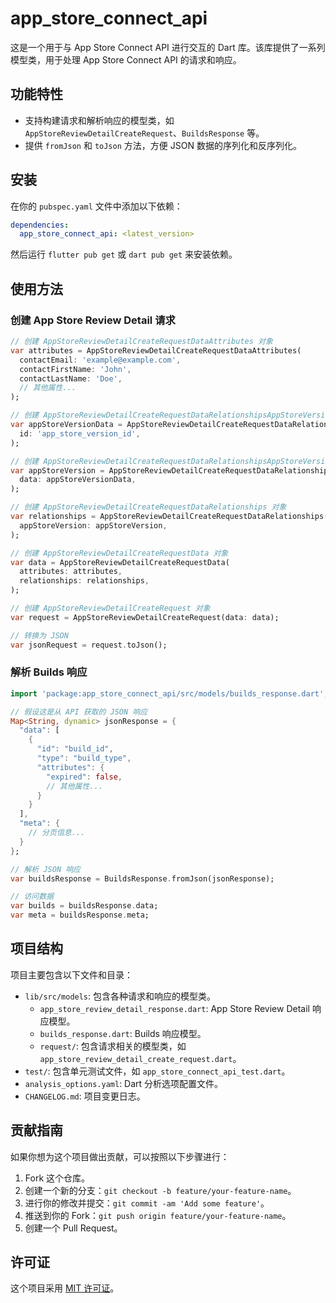 # app_store_connect_api

这是一个用于与 App Store Connect API 进行交互的 Dart 库。该库提供了一系列模型类，用于处理 App Store Connect API 的请求和响应。

## 功能特性

- 支持构建请求和解析响应的模型类，如 `AppStoreReviewDetailCreateRequest`、`BuildsResponse` 等。
- 提供 `fromJson` 和 `toJson` 方法，方便 JSON 数据的序列化和反序列化。

## 安装

在你的 `pubspec.yaml` 文件中添加以下依赖：

```yaml
dependencies:
  app_store_connect_api: <latest_version>
```

然后运行 `flutter pub get` 或 `dart pub get` 来安装依赖。

## 使用方法

### 创建 App Store Review Detail 请求

```dart
// 创建 AppStoreReviewDetailCreateRequestDataAttributes 对象
var attributes = AppStoreReviewDetailCreateRequestDataAttributes(
  contactEmail: 'example@example.com',
  contactFirstName: 'John',
  contactLastName: 'Doe',
  // 其他属性...
);

// 创建 AppStoreReviewDetailCreateRequestDataRelationshipsAppStoreVersionData 对象
var appStoreVersionData = AppStoreReviewDetailCreateRequestDataRelationshipsAppStoreVersionData(
  id: 'app_store_version_id',
);

// 创建 AppStoreReviewDetailCreateRequestDataRelationshipsAppStoreVersion 对象
var appStoreVersion = AppStoreReviewDetailCreateRequestDataRelationshipsAppStoreVersion(
  data: appStoreVersionData,
);

// 创建 AppStoreReviewDetailCreateRequestDataRelationships 对象
var relationships = AppStoreReviewDetailCreateRequestDataRelationships(
  appStoreVersion: appStoreVersion,
);

// 创建 AppStoreReviewDetailCreateRequestData 对象
var data = AppStoreReviewDetailCreateRequestData(
  attributes: attributes,
  relationships: relationships,
);

// 创建 AppStoreReviewDetailCreateRequest 对象
var request = AppStoreReviewDetailCreateRequest(data: data);

// 转换为 JSON
var jsonRequest = request.toJson();
```

### 解析 Builds 响应

```dart
import 'package:app_store_connect_api/src/models/builds_response.dart';

// 假设这是从 API 获取的 JSON 响应
Map<String, dynamic> jsonResponse = {
  "data": [
    {
      "id": "build_id",
      "type": "build_type",
      "attributes": {
        "expired": false,
        // 其他属性...
      }
    }
  ],
  "meta": {
    // 分页信息...
  }
};

// 解析 JSON 响应
var buildsResponse = BuildsResponse.fromJson(jsonResponse);

// 访问数据
var builds = buildsResponse.data;
var meta = buildsResponse.meta;
```

## 项目结构

项目主要包含以下文件和目录：

- `lib/src/models`: 包含各种请求和响应的模型类。
  - `app_store_review_detail_response.dart`: App Store Review Detail 响应模型。
  - `builds_response.dart`: Builds 响应模型。
  - `request/`: 包含请求相关的模型类，如 `app_store_review_detail_create_request.dart`。
- `test/`: 包含单元测试文件，如 `app_store_connect_api_test.dart`。
- `analysis_options.yaml`: Dart 分析选项配置文件。
- `CHANGELOG.md`: 项目变更日志。

## 贡献指南

如果你想为这个项目做出贡献，可以按照以下步骤进行：

1. Fork 这个仓库。
2. 创建一个新的分支：`git checkout -b feature/your-feature-name`。
3. 进行你的修改并提交：`git commit -am 'Add some feature'`。
4. 推送到你的 Fork：`git push origin feature/your-feature-name`。
5. 创建一个 Pull Request。

## 许可证

这个项目采用 [MIT 许可证](https://opensource.org/licenses/MIT)。
